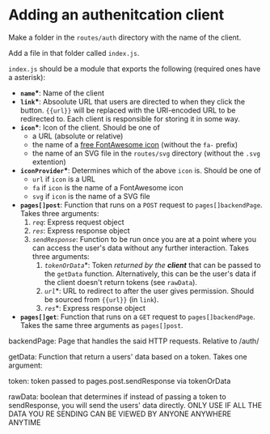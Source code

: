 # Adding an authenitcation client

Make a folder in the `routes/auth` directory with the name of the client.

Add a file in that folder called `index.js`.

`index.js` should be a module that exports the following (required ones have a asterisk):

-   **`name`\***: Name of the client
-   **`link`\***: Absoolute URL that users are directed to when they click the button. `{{url}}` will be replaced with the URI-encoded URL to be redirected to. Each client is responsible for storing it in some way.
-   **`icon`\***: Icon of the client. Should be one of
    -   a URL (absolute or relative)
    -   the name of a [free FontAwesome icon](https://fontawesome.com/icons?m=free) (without the `fa-` prefix)
    -   the name of an SVG file in the `routes/svg` directory (without the `.svg` extention)
-   **`iconProvider`\***: Determines which of the above `icon` is. Should be one of
    -   `url` if `icon` is a URL
    -   `fa` if `icon` is the name of a FontAwesome icon
    -   `svg` if `icon` is the name of a SVG file
-   **`pages[]post`**: Function that runs on a `POST` request to `pages[]backendPage`. Takes three arguments:
    1. _`req`_: Express request object
    2. _`res`_: Express response object
    3. _`sendResponse`_: Function to be run once you are at a point where you can access the user's data without any further interaction. Takes three arguments:
        1. _`tokenOrData`_\*: Token _returned by the **client**_ that can be passed to the `getData` function. Alternatively, this can be the user's data if the client doesn't return tokens (see `rawData`).
        2. _`url`_\*: URL to redirect to after the user gives permission. Should be sourced from `{{url}}` (in `link`).
        3. _`res`_\*: Express response object
-   **`pages[]get`**: Function that runs on a `GET` request to `pages[]backendPage`. Takes the same three arguments as `pages[]post`.

backendPage: Page that handles the said HTTP requests. Relative to <HOSTNAME>/auth/

getData: Function that return a users' data based on a token. Takes one argument:

token: token passed to pages.post.sendResponse via tokenOrData

rawData: boolean that determines if instead of passing a token to sendResponse, you will send the users' data directly. ONLY USE IF ALL THE DATA YOU RE SENDING CAN BE VIEWED BY ANYONE ANYWHERE ANYTIME

